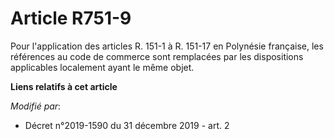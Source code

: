# Article R751-9

Pour l'application des articles R. 151-1 à R. 151-17 en Polynésie française, les références au code de commerce sont
remplacées par les dispositions applicables localement ayant le même objet.

**Liens relatifs à cet article**

_Modifié par_:

  - Décret n°2019-1590 du 31 décembre 2019 - art. 2
